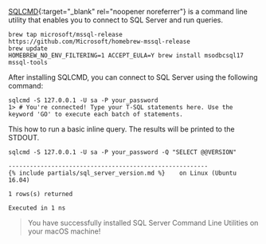 [SQLCMD](https://docs.microsoft.com/sql/linux/sql-server-linux-setup-tools){:target="_blank" rel="noopener noreferrer"} is a command line utility that enables you to connect to SQL Server and run queries.

```terminal
brew tap microsoft/mssql-release https://github.com/Microsoft/homebrew-mssql-release
brew update
HOMEBREW_NO_ENV_FILTERING=1 ACCEPT_EULA=Y brew install msodbcsql17 mssql-tools
```

After installing SQLCMD, you can connect to SQL Server using the following command:

```terminal
sqlcmd -S 127.0.0.1 -U sa -P your_password
1> # You're connected! Type your T-SQL statements here. Use the keyword 'GO' to execute each batch of statements.
```

This how to run a basic inline query. The results will be printed to the STDOUT.

```terminal
sqlcmd -S 127.0.0.1 -U sa -P your_password -Q "SELECT @@VERSION"
```

```results
--------------------------------------------------------
{% include partials/sql_server_version.md %}    on Linux (Ubuntu 16.04)

1 rows(s) returned

Executed in 1 ns
```

> You have successfully installed SQL Server Command Line Utilities on your macOS machine!
